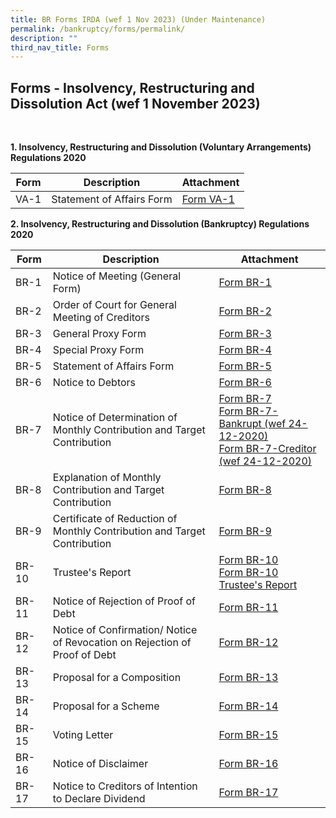 ```yaml
---
title: BR Forms IRDA (wef 1 Nov 2023) (Under Maintenance)
permalink: /bankruptcy/forms/permalink/
description: ""
third_nav_title: Forms
---
```

Forms - Insolvency, Restructuring and Dissolution Act (wef 1 November 2023)
---

<br>

<b>1.  Insolvency, Restructuring and Dissolution (Voluntary Arrangements) Regulations 2020</b> <br>
	 
| Form | Description | Attachment |
| -------- | -------- | -------- |
| VA-1     | Statement of Affairs Form     | [Form VA-1](/files/(sep23_va1)formva-1-statementofaffairsform.pdf)     |

<b>2.  Insolvency, Restructuring and Dissolution (Bankruptcy) Regulations 2020</b> <br>

| Form | Description | Attachment |
| -------- | -------- | -------- |
| BR-1     | Notice of Meeting (General Form)    |  [Form BR-1](/files/(sep23_br1)form%20br-1.pdf) |
| BR-2     | Order of Court for General Meeting of Creditors    |[Form BR-2](/files/(sep23_br2)form%20br-2.pdf)  |
| BR-3     | General Proxy Form    | [Form BR-3](/files/(sep23_br3)form%20br-3.pdf)  |
| BR-4     | Special Proxy Form    | [Form BR-4](/files/(sep23_br4)form%20br-4.pdf)  |
| BR-5     | Statement of Affairs Form    |[Form BR-5](/files/(sep23_br5)form%20br-5.pdf)  |
| BR-6     | Notice to Debtors    | [Form BR-6](/files/(sep23_br6)form%20br-6.pdf)   |
| BR-7     | Notice of Determination of Monthly Contribution and Target Contribution    |  [Form BR-7](/files/(sep23_br7)form%20br-7.pdf)<br>[Form BR-7-Bankrupt (wef 24-12-2020)](/files/(26sep23)br7bankrupt(wef24122020).pdf)<br>[Form BR-7-Creditor (wef 24-12-2020)](/files/(26sep23)br7creditor(wef24122020).pdf)
| BR-8     | Explanation of Monthly Contribution and Target Contribution  |[Form BR-8](/files/(sep23_br8)form%20br-8.pdf)  |
| BR-9     | Certificate of Reduction of Monthly Contribution and Target Contribution    |[Form BR-9](/files/(sep23_br9)form%20br-9.pdf)    |
| BR-10     | Trustee's Report    |[Form BR-10](/files/(sep23_br10)form%20br-10.pdf)<br>[Form BR-10 Trustee's Report](/files/(sep23_br10trustee's%20report)formbr-10trustee's%20report.pdf)   |
| BR-11     | Notice of Rejection of Proof of Debt    |[Form BR-11](/files/(sep23_br11)form%20br-11.pdf)     |
| BR-12     | Notice of Confirmation/ Notice of Revocation on Rejection of Proof of Debt    |[Form BR-12](/files/(sep23_br12)form%20br-12.pdf)  |
| BR-13     | Proposal for a Composition    | [Form BR-13](/files/(sep23_br13)form%20br-13.pdf)  |
| BR-14     | Proposal for a Scheme    | [Form BR-14](/files/(sep23_br14)form%20br-14.pdf) |
| BR-15     | Voting Letter    | [Form BR-15](/files/(sep23_br15)form%20br-15.pdf) |
| BR-16     | Notice of Disclaimer    | [Form BR-16](/files/(sep23_br16)form%20br-16.pdf) |
| BR-17     | Notice to Creditors of Intention to Declare Dividend    | [Form BR-17](/files/(sep23_br17)form%20br-17.pdf)  |